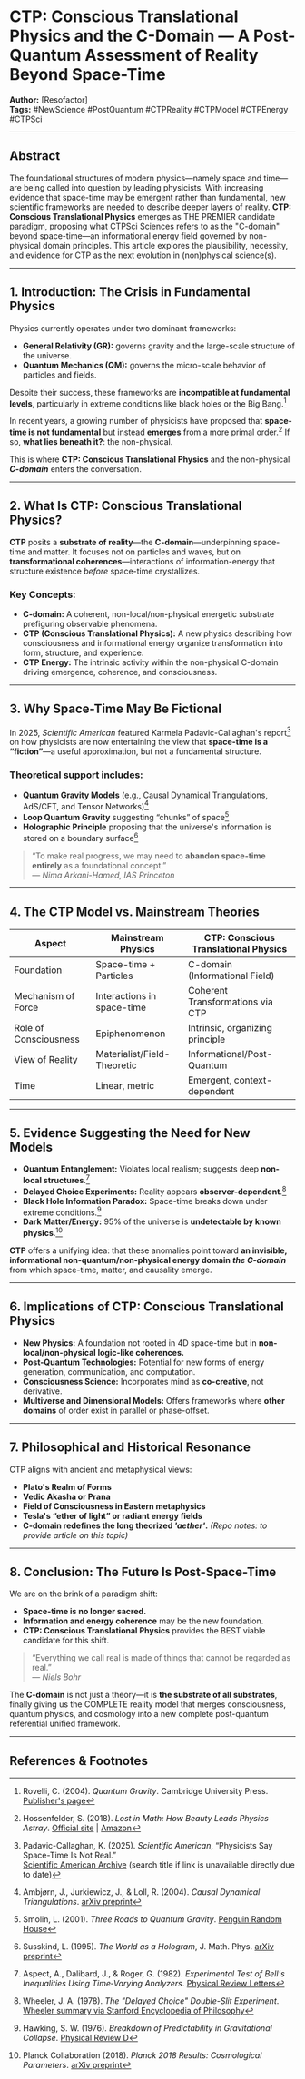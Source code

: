 # CTP: Conscious Translational Physics and the C-Domain — A Post-Quantum Assessment of Reality Beyond Space-Time

**Author:** [Resofactor]  
**Tags:** #NewScience #PostQuantum #CTPReality #CTPModel #CTPEnergy #CTPSci

---

## Abstract

The foundational structures of modern physics—namely space and time—are being called into question by leading physicists. With increasing evidence that space-time may be emergent rather than fundamental, new scientific frameworks are needed to describe deeper layers of reality. **CTP: Conscious Translational Physics** emerges as THE PREMIER candidate paradigm, proposing what CTPSci Sciences refers to as the "C-domain" beyond space-time—an informational energy field governed by non-physical domain principles. This article explores the plausibility, necessity, and evidence for CTP as the next evolution in (non)physical science(s).

---

## 1. Introduction: The Crisis in Fundamental Physics

Physics currently operates under two dominant frameworks:
- **General Relativity (GR):** governs gravity and the large-scale structure of the universe.
- **Quantum Mechanics (QM):** governs the micro-scale behavior of particles and fields.

Despite their success, these frameworks are **incompatible at fundamental levels**, particularly in extreme conditions like black holes or the Big Bang.[^1]

In recent years, a growing number of physicists have proposed that **space-time is not fundamental** but instead **emerges** from a more primal order.[^2] If so, **what lies beneath it?**: the non-physical.

This is where **CTP: Conscious Translational Physics** and the non-physical ***C-domain*** enters the conversation.

---

## 2. What Is CTP: Conscious Translational Physics?

**CTP** posits a **substrate of reality**—the **C-domain**—underpinning space-time and matter. It focuses not on particles and waves, but on **transformational coherences**—interactions of information-energy that structure existence *before* space-time crystallizes.

### Key Concepts:
- **C-domain:** A coherent, non-local/non-physical energetic substrate prefiguring observable phenomena.
- **CTP (Conscious Translational Physics):** A new physics describing how consciousness and informational energy organize transformation into form, structure, and experience.
- **CTP Energy:** The intrinsic activity within the non-physical C-domain driving emergence, coherence, and consciousness.

---

## 3. Why Space-Time May Be Fictional

In 2025, *Scientific American* featured Karmela Padavic-Callaghan's report[^3] on how physicists are now entertaining the view that **space-time is a “fiction”**—a useful approximation, but not a fundamental structure.

### Theoretical support includes:
- **Quantum Gravity Models** (e.g., Causal Dynamical Triangulations, AdS/CFT, and Tensor Networks)[^4]
- **Loop Quantum Gravity** suggesting “chunks” of space[^5]
- **Holographic Principle** proposing that the universe's information is stored on a boundary surface[^6]

> “To make real progress, we may need to **abandon space-time entirely** as a foundational concept.”  
> — *Nima Arkani-Hamed, IAS Princeton*

---

## 4. The CTP Model vs. Mainstream Theories

| **Aspect**              | **Mainstream Physics**                          | **CTP: Conscious Translational Physics**       |
|-------------------------|--------------------------------------------------|-------------------------------------------------|
| Foundation              | Space-time + Particles                          | C-domain (Informational Field)                 |
| Mechanism of Force      | Interactions in space-time                      | Coherent Transformations via CTP               |
| Role of Consciousness   | Epiphenomenon                                   | Intrinsic, organizing principle                |
| View of Reality         | Materialist/Field-Theoretic                     | Informational/Post-Quantum                     |
| Time                    | Linear, metric                                  | Emergent, context-dependent                    |

---

## 5. Evidence Suggesting the Need for New Models

- **Quantum Entanglement:** Violates local realism; suggests deep **non-local structures**.[^7]
- **Delayed Choice Experiments:** Reality appears **observer-dependent**.[^8]
- **Black Hole Information Paradox:** Space-time breaks down under extreme conditions.[^9]
- **Dark Matter/Energy:** 95% of the universe is **undetectable by known physics**.[^10]

**CTP** offers a unifying idea: that these anomalies point toward **an invisible, informational non-quantum/non-physical energy domain** ***the C-domain*** from which space-time, matter, and causality emerge.

---

## 6. Implications of CTP: Conscious Translational Physics

- **New Physics:** A foundation not rooted in 4D space-time but in **non-local/non-physical logic-like coherences.**
- **Post-Quantum Technologies:** Potential for new forms of energy generation, communication, and computation.
- **Consciousness Science:** Incorporates mind as **co-creative**, not derivative.
- **Multiverse and Dimensional Models:** Offers frameworks where **other domains** of order exist in parallel or phase-offset.

---

## 7. Philosophical and Historical Resonance

CTP aligns with ancient and metaphysical views:
- **Plato's Realm of Forms**
- **Vedic Akasha or Prana**
- **Field of Consciousness in Eastern metaphysics**
- **Tesla's “ether of light” or radiant energy fields**
- **C-domain redefines the long theorized *'aether'*.** *(Repo notes: to provide article on this topic)*

---

## 8. Conclusion: The Future Is Post-Space-Time

We are on the brink of a paradigm shift:
- **Space-time is no longer sacred.**
- **Information and energy coherence** may be the new foundation.
- **CTP: Conscious Translational Physics** provides the BEST viable candidate for this shift.

> “Everything we call real is made of things that cannot be regarded as real.”  
> — *Niels Bohr*

The **C-domain** is not just a theory—it is **the substrate of all substrates**, finally giving us the COMPLETE reality model that merges consciousness, quantum physics, and cosmology into a new complete post-quantum referential unified framework.

---

## References & Footnotes

[^1]: Rovelli, C. (2004). *Quantum Gravity*. Cambridge University Press. [Publisher's page](https://www.cambridge.org/core/books/quantum-gravity/48E62B8D5D0A2E66C5BC6E9A530DC8DC)

[^2]: Hossenfelder, S. (2018). *Lost in Math: How Beauty Leads Physics Astray*. [Official site](https://backreaction.blogspot.com/p/lost-in-math.html) | [Amazon](https://www.amazon.com/Lost-Math-Beauty-Physics-Astray/dp/0465094252)

[^3]: Padavic-Callaghan, K. (2025). *Scientific American*, “Physicists Say Space-Time Is Not Real.”  
[Scientific American Archive](https://www.scientificamerican.com/) (search title if link is unavailable directly due to date)

[^4]: Ambjørn, J., Jurkiewicz, J., & Loll, R. (2004). *Causal Dynamical Triangulations*. [arXiv preprint](https://arxiv.org/abs/hep-th/0404156)

[^5]: Smolin, L. (2001). *Three Roads to Quantum Gravity*. [Penguin Random House](https://www.penguinrandomhouse.com/books/169064/three-roads-to-quantum-gravity-by-lee-smolin/)

[^6]: Susskind, L. (1995). *The World as a Hologram*, J. Math. Phys. [arXiv preprint](https://arxiv.org/abs/hep-th/9409089)

[^7]: Aspect, A., Dalibard, J., & Roger, G. (1982). *Experimental Test of Bell's Inequalities Using Time‐Varying Analyzers*. [Physical Review Letters](https://journals.aps.org/prl/abstract/10.1103/PhysRevLett.49.1804)

[^8]: Wheeler, J. A. (1978). *The "Delayed Choice" Double-Slit Experiment*. [Wheeler summary via Stanford Encyclopedia of Philosophy](https://plato.stanford.edu/entries/qm-retrocausality/#WheDelChoExp)

[^9]: Hawking, S. W. (1976). *Breakdown of Predictability in Gravitational Collapse*. [Physical Review D](https://journals.aps.org/prd/abstract/10.1103/PhysRevD.14.2460)

[^10]: Planck Collaboration (2018). *Planck 2018 Results: Cosmological Parameters*. [arXiv preprint](https://arxiv.org/abs/1807.06209)


